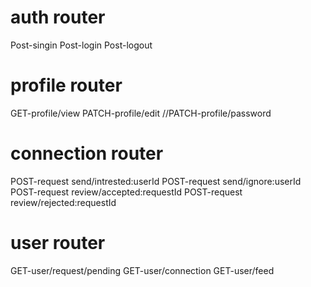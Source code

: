 # auth router
Post-singin
Post-login
Post-logout

# profile router
GET-profile/view
PATCH-profile/edit
 //PATCH-profile/password

 # connection router 
POST-request send/intrested:userId 
POST-request send/ignore:userId
POST-request review/accepted:requestId
POST-request review/rejected:requestId

# user router
GET-user/request/pending
GET-user/connection
GET-user/feed